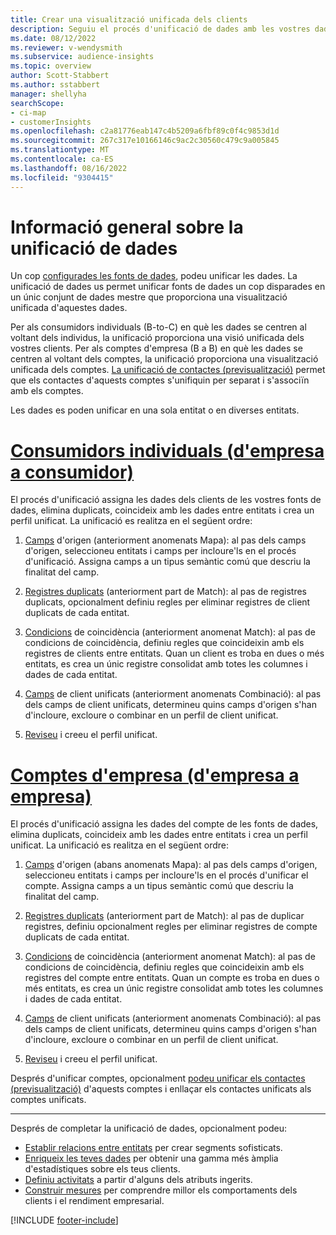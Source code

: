```yaml
---
title: Crear una visualització unificada dels clients
description: Seguiu el procés d'unificació de dades amb les vostres dades per crear un únic conjunt de dades mestres de perfils de comptes o clients.
ms.date: 08/12/2022
ms.reviewer: v-wendysmith
ms.subservice: audience-insights
ms.topic: overview
author: Scott-Stabbert
ms.author: sstabbert
manager: shellyha
searchScope:
- ci-map
- customerInsights
ms.openlocfilehash: c2a81776eab147c4b5209a6fbf89c0f4c9853d1d
ms.sourcegitcommit: 267c317e10166146c9ac2c30560c479c9a005845
ms.translationtype: MT
ms.contentlocale: ca-ES
ms.lasthandoff: 08/16/2022
ms.locfileid: "9304415"
---
```

# <a name="data-unification-overview"></a>Informació general sobre la unificació de dades

Un cop [configurades les fonts de dades](data-sources.md), podeu unificar les dades. La unificació de dades us permet unificar fonts de dades un cop disparades en un únic conjunt de dades mestre que proporciona una visualització unificada d'aquestes dades.

Per als consumidors individuals (B-to-C) en què les dades se centren al voltant dels individus, la unificació proporciona una visió unificada dels vostres clients. Per als comptes d'empresa (B a B) en què les dades se centren al voltant dels comptes, la unificació proporciona una visualització unificada dels comptes. [La unificació de contactes (previsualització)](data-unification-contacts.md) permet que els contactes d'aquests comptes s'unifiquin per separat i s'associïn amb els comptes.

Les dades es poden unificar en una sola entitat o en diverses entitats.

# <a name="individual-consumers-b-to-c"></a>[Consumidors individuals (d'empresa a consumidor)](#tab/b2c)

El procés d'unificació assigna les dades dels clients de les vostres fonts de dades, elimina duplicats, coincideix amb les dades entre entitats i crea un perfil unificat. La unificació es realitza en el següent ordre:

1. [Camps](map-entities.md) d'origen (anteriorment anomenats Mapa): al pas dels camps d'origen, seleccioneu entitats i camps per incloure'ls en el procés d'unificació. Assigna camps a un tipus semàntic comú que descriu la finalitat del camp.

1. [Registres duplicats](remove-duplicates.md) (anteriorment part de Match): al pas de registres duplicats, opcionalment definiu regles per eliminar registres de client duplicats de cada entitat.

1. [Condicions](match-entities.md) de coincidència (anteriorment anomenat Match): al pas de condicions de coincidència, definiu regles que coincideixin amb els registres de clients entre entitats. Quan un client es troba en dues o més entitats, es crea un únic registre consolidat amb totes les columnes i dades de cada entitat.

1. [Camps](merge-entities.md) de client unificats (anteriorment anomenats Combinació): al pas dels camps de client unificats, determineu quins camps d'origen s'han d'incloure, excloure o combinar en un perfil de client unificat.  

1. [Reviseu](review-unification.md) i creeu el perfil unificat.

# <a name="business-accounts-b-to-b"></a>[Comptes d'empresa (d'empresa a empresa)](#tab/b2b)

El procés d'unificació assigna les dades del compte de les fonts de dades, elimina duplicats, coincideix amb les dades entre entitats i crea un perfil unificat. La unificació es realitza en el següent ordre:

1. [Camps](map-entities.md) d'origen (abans anomenats Mapa): al pas dels camps d'origen, seleccioneu entitats i camps per incloure'ls en el procés d'unificar el compte. Assigna camps a un tipus semàntic comú que descriu la finalitat del camp.

1. [Registres duplicats](remove-duplicates.md) (anteriorment part de Match): al pas de duplicar registres, definiu opcionalment regles per eliminar registres de compte duplicats de cada entitat.

1. [Condicions](match-entities.md) de coincidència (anteriorment anomenat Match): al pas de condicions de coincidència, definiu regles que coincideixin amb els registres del compte entre entitats. Quan un compte es troba en dues o més entitats, es crea un únic registre consolidat amb totes les columnes i dades de cada entitat.

1. [Camps](merge-entities.md) de client unificats (anteriorment anomenats Combinació): al pas dels camps de client unificats, determineu quins camps d'origen s'han d'incloure, excloure o combinar en un perfil de client unificat.  

1. [Reviseu](review-unification.md) i creeu el perfil unificat.

Després d'unificar comptes, opcionalment [podeu unificar els contactes (previsualització)](data-unification-contacts.md) d'aquests comptes i enllaçar els contactes unificats als comptes unificats.

---

Després de completar la unificació de dades, opcionalment podeu:

- [Establir relacions entre entitats](relationships.md) per crear segments sofisticats.
- [Enriqueix les teves dades](enrichment-hub.md) per obtenir una gamma més àmplia d'estadístiques sobre els teus clients.
- [Definiu activitats](activities.md) a partir d'alguns dels atributs ingerits.
- [Construir mesures](measures.md) per comprendre millor els comportaments dels clients i el rendiment empresarial.

[!INCLUDE [footer-include](includes/footer-banner.md)]
